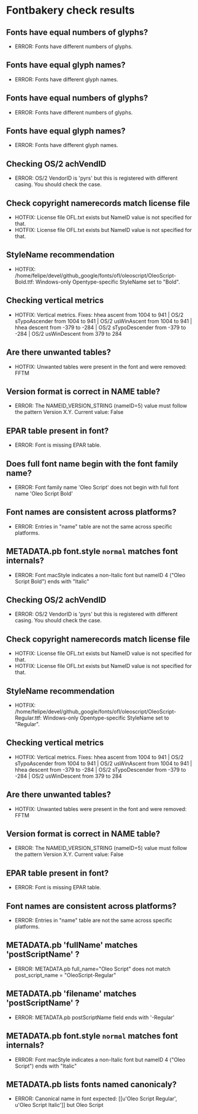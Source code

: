 # Fontbakery check results
## Fonts have equal numbers of glyphs?
* ERROR: Fonts have different numbers of glyphs.

## Fonts have equal glyph names?
* ERROR: Fonts have different glyph names.

## Fonts have equal numbers of glyphs?
* ERROR: Fonts have different numbers of glyphs.

## Fonts have equal glyph names?
* ERROR: Fonts have different glyph names.

## Checking OS/2 achVendID
* ERROR: OS/2 VendorID is 'pyrs' but this is registered with different casing. You should check the case.

## Check copyright namerecords match license file
* HOTFIX: License file OFL.txt exists but NameID value is not specified for that.
* HOTFIX: License file OFL.txt exists but NameID value is not specified for that.

## StyleName recommendation
* HOTFIX: /home/felipe/devel/github_google/fonts/ofl/oleoscript/OleoScript-Bold.ttf: Windows-only Opentype-specific StyleName set to "Bold".

## Checking vertical metrics
* HOTFIX: Vertical metrics. Fixes: hhea ascent from 1004 to 941 | OS/2 sTypoAscender from 1004 to 941 | OS/2 usWinAscent from 1004 to 941 | hhea descent from -379 to -284 | OS/2 sTypoDescender from -379 to -284 | OS/2 usWinDescent from 379 to 284

## Are there unwanted tables?
* HOTFIX: Unwanted tables were present in the font and were removed: FFTM

## Version format is correct in NAME table?
* ERROR: The NAMEID_VERSION_STRING (nameID=5) value must follow the pattern Version X.Y. Current value: False

## EPAR table present in font?
* ERROR: Font is missing EPAR table.

## Does full font name begin with the font family name?
* ERROR: Font family name 'Oleo Script' does not begin with full font name 'Oleo Script Bold'

## Font names are consistent across platforms?
* ERROR: Entries in "name" table are not the same across specific platforms.

## METADATA.pb font.style `normal` matches font internals?
* ERROR: Font macStyle indicates a non-Italic font but nameID 4 ("Oleo Script Bold") ends with "Italic"

## Checking OS/2 achVendID
* ERROR: OS/2 VendorID is 'pyrs' but this is registered with different casing. You should check the case.

## Check copyright namerecords match license file
* HOTFIX: License file OFL.txt exists but NameID value is not specified for that.
* HOTFIX: License file OFL.txt exists but NameID value is not specified for that.

## StyleName recommendation
* HOTFIX: /home/felipe/devel/github_google/fonts/ofl/oleoscript/OleoScript-Regular.ttf: Windows-only Opentype-specific StyleName set to "Regular".

## Checking vertical metrics
* HOTFIX: Vertical metrics. Fixes: hhea ascent from 1004 to 941 | OS/2 sTypoAscender from 1004 to 941 | OS/2 usWinAscent from 1004 to 941 | hhea descent from -379 to -284 | OS/2 sTypoDescender from -379 to -284 | OS/2 usWinDescent from 379 to 284

## Are there unwanted tables?
* HOTFIX: Unwanted tables were present in the font and were removed: FFTM

## Version format is correct in NAME table?
* ERROR: The NAMEID_VERSION_STRING (nameID=5) value must follow the pattern Version X.Y. Current value: False

## EPAR table present in font?
* ERROR: Font is missing EPAR table.

## Font names are consistent across platforms?
* ERROR: Entries in "name" table are not the same across specific platforms.

## METADATA.pb 'fullName' matches 'postScriptName' ?
* ERROR: METADATA.pb full_name="Oleo Script" does not match post_script_name = "OleoScript-Regular"

## METADATA.pb 'filename' matches 'postScriptName' ?
* ERROR: METADATA.pb postScriptName field ends with '-Regular'

## METADATA.pb font.style `normal` matches font internals?
* ERROR: Font macStyle indicates a non-Italic font but nameID 4 ("Oleo Script") ends with "Italic"

## METADATA.pb lists fonts named canonicaly?
* ERROR: Canonical name in font expected: [[u'Oleo Script Regular', u'Oleo Script Italic']] but Oleo Script

